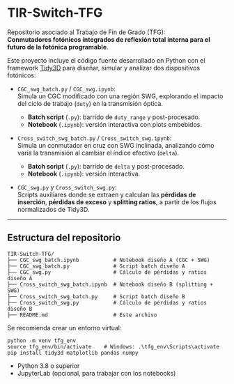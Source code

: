 # TIR-Switch-TFG

Repositorio asociado al Trabajo de Fin de Grado (TFG):  
**Conmutadores fotónicos integrados de reflexión total interna para el futuro de la fotónica programable**.

Este proyecto incluye el código fuente desarrollado en Python con el framework [Tidy3D](https://www.flexcompute.com/tidy3d/) para diseñar, simular y analizar dos dispositivos fotónicos:

- `CGC_swg_batch.py` / `CGC_swg.ipynb`:  
  Simula un CGC modificado con una región SWG, explorando el impacto del ciclo de trabajo (`duty`) en la transmisión óptica.  
  - **Batch script** (`.py`): barrido de `duty_range` y post-procesado.  
  - **Notebook** (`.ipynb`): versión interactiva con plots embebidos.

- `Cross_switch_swg_batch.py` / `Cross_switch_swg.ipynb`:  
  Simula un conmutador en cruz con SWG inclinada, analizando cómo varía la transmisión al cambiar el índice efectivo (`delta`).  
  - **Batch script** (`.py`): barrido de `delta` y post-procesado.  
  - **Notebook** (`.ipynb`): versión interactiva.

- `CGC_swg.py` y `Cross_switch_swg.py`:  
  Scripts auxiliares donde se extraen y calculan las **pérdidas de inserción**, **pérdidas de exceso** y **splitting ratios**, a partir de los flujos normalizados de Tidy3D.

---

## Estructura del repositorio

```plain
TIR-Switch-TFG/
├── CGC_swg_batch.ipynb           # Notebook diseño A (CGC + SWG)
├── CGC_swg_batch.py              # Script batch diseño A
├── CGC_swg.py                    # Cálculo de pérdidas y ratios diseño A
├── Cross_switch_swg_batch.ipynb  # Notebook diseño B (splitting + SWG)
├── Cross_switch_swg_batch.py     # Script batch diseño B
├── Cross_switch_swg.py           # Cálculo de pérdidas y ratios diseño B
├── README.md                     # Este archivo
```

Se recomienda crear un entorno virtual:

```
python -m venv tfg_env
source tfg_env/bin/activate    # Windows: .\tfg_env\Scripts\activate
pip install tidy3d matplotlib pandas numpy
```

* Python 3.8 o superior
* JupyterLab (opcional, para trabajar con los notebooks)
